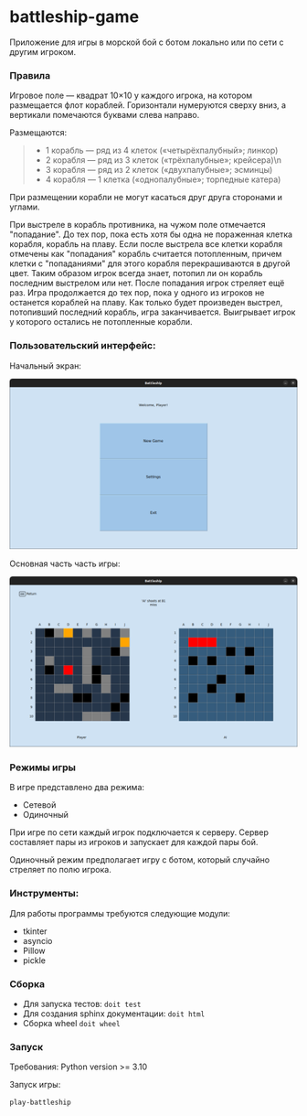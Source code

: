 # battleship-game
Приложение для игры в морской бой с ботом локально или по сети с другим игроком.

### Правила
Игровое поле — квадрат 10×10 у каждого игрока, на котором размещается флот кораблей. Горизонтали нумеруются сверху вниз, а вертикали помечаются буквами слева направо.

Размещаются:
>- 1 корабль — ряд из 4 клеток («четырёхпалубный»; линкор)
>- 2 корабля — ряд из 3 клеток («трёхпалубные»; крейсера)\n
>- 3 корабля — ряд из 2 клеток («двухпалубные»; эсминцы)
>- 4 корабля — 1 клетка («однопалубные»; торпедные катера)

При размещении корабли не могут касаться друг друга сторонами и углами.

При выстреле в корабль противника, на чужом поле отмечается "попадание". До тех пор, пока есть хотя бы одна не пораженная клетка корабля, корабль на плаву. Если после выстрела все клетки корабля отмечены как "попадания" корабль считается потопленным, причем клетки с "попаданиями" для этого корабля перекрашиваются в другой цвет. Таким образом игрок всегда знает, потопил ли он корабль последним выстрелом или нет. После попадания игрок стреляет ещё раз. Игра продолжается до тех пор, пока у одного из игроков не останется кораблей на плаву. Как только будет произведен выстрел, потопивший последний корабль, игра заканчивается. Выигрывает игрок у которого остались не потопленные корабли.

### Пользовательский интерфейс:

Начальный экран:

![home screen](docs/draft/menu.png)

Основная часть часть игры:

![game screen](docs/draft/game_screen.png)

### Режимы игры
В игре представлено два режима:
- Сетевой
- Одиночный

При игре по сети каждый игрок подключается к серверу. Сервер составляет пары из игроков и запускает для каждой пары бой.

Одиночный режим предполагает игру с ботом, который случайно стреляет по полю игрока.

### Инструменты:
Для работы программы требуются следующие модули:
- tkinter
- asyncio
- Pillow
- pickle

### Сборка

- Для запуска тестов: `doit test`
- Для создания sphinx документации: `doit html`
- Сборка wheel `doit wheel`

### Запуск 

Требования: Python version >= 3.10

Запуск игры:
```sh
play-battleship
```
